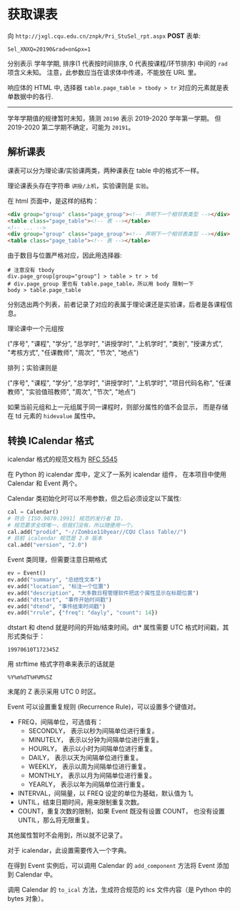 # 获取课表

向 `http://jxgl.cqu.edu.cn/znpk/Pri_StuSel_rpt.aspx` **POST** 表单:

```
Sel_XNXQ=20190&rad=on&px=1
```

分别表示 学年学期, 排序(1 代表按时间排序, 0 代表按课程/环节排序) 中间的 `rad` 项含义未知。
注意，此参数应当在请求体中传递，不能放在 URL 里。

响应体的 HTML 中, 选择器 `table.page_table > tbody > tr` 对应的元素就是表单数据中的各行.

---

学年学期值的规律暂时未知，猜测 `20190` 表示 2019-2020 学年第一学期。
但 2019-2020 第二学期不确定，可能为 `20191`。

## 解析课表

课表可以分为理论课/实验课两类，两种课表在 table 中的格式不一样。

理论课表头存在字符串 `讲授/上机`，实验课则是 `实验`。

在 html 页面中，是这样的结构：

```html
<div group="group" class="page_group"><!-- 声明下一个相邻表类型 --></div>
<table class="page_table"><!-- 表 --></table>
<!-- ... -->
<div group="group" class="page_group"><!-- 声明下一个相邻表类型 --></div>
<table class="page_table"><!-- 表 --></table>
```

由于数目与位置严格对应，因此用选择器:

```
# 注意没有 tbody
div.page_group[group="group"] > table > tr > td
# div.page_group 里也有 table.page_table，所以用 body 限制一下
body > table.page_table
```

分别选出两个列表，前者记录了对应的表属于理论课还是实验课，后者是各课程信息。

理论课中一个元组按

("序号", "课程", "学分", "总学时", "讲授学时", "上机学时",
"类别", "授课方式", "考核方式", "任课教师", "周次", "节次", "地点")

排列；实验课则是

("序号", "课程", "学分", "总学时", "讲授学时", "上机学时",
"项目代码名称", "任课教师", "实验值班教师", "周次", "节次", "地点")

如果当前元组和上一元组属于同一课程时，则部分属性的值不会显示，
而是存储在 td 元素的 `hidevalue` 属性中。

## 转换 ICalendar 格式

icalendar 格式的规范文档为 [RFC 5545](https://tools.ietf.org/html/rfc5545)

在 Python 的 icalendar 库中，定义了一系列 icalendar 组件，
在本项目中使用 Calendar 和 Event 两个。

Calendar 类初始化时可以不用参数，但之后必须设定以下属性:

```python
cal = Calendar()
# 符合 [ISO.9070.1991] 规范的发行者 ID，
# 规范要求全球唯一，但我们没有，所以随便用一个。
cal.add("prodid", "-//Zombie110year//CQU Class Table//")
# 目前 icalendar 规范是 2.0 版本
cal.add("version", "2.0")
```

Event 类同理，但需要注意日期格式

```python
ev = Event()
ev.add("summary", "总结性文本")
ev.add("location", "标注一个位置")
ev.add("description", "大多数日程管理软件把这个属性显示在标题位置")
ev.add("dtstart", "事件开始时间戳")
ev.add("dtend", "事件结束时间戳")
ev.add("rrule", {"freq": "dayly", "count": 14})
```

dtstart 和 dtend 就是时间的开始/结束时间。dt* 属性需要 UTC 格式时间戳，其形式类似于：

```
19970610T172345Z
```

用 strftime 格式字符串来表示的话就是

```
%Y%m%dT%H%M%SZ
```

末尾的 Z 表示采用 UTC 0 时区。

Event 可以设置重复规则 (Recurrence Rule)，可以设置多个键值对。

- FREQ，间隔单位，可选值有：
    - SECONDLY， 表示以秒为间隔单位进行重复。
    - MINUTELY， 表示以分钟为间隔单位进行重复。
    - HOURLY， 表示以小时为间隔单位进行重复。
    - DAILY， 表示以天为间隔单位进行重复。
    - WEEKLY， 表示以周为间隔单位进行重复。
    - MONTHLY， 表示以月为间隔单位进行重复。
    - YEARLY， 表示以年为间隔单位进行重复。
- INTERVAL，间隔量，以 FREQ 设定的单位为基础，默认值为 1。
- UNTIL，结束日期时间，用来限制重复次数。
- COUNT，重复次数的限制，如果 Event 既没有设置 COUNT， 也没有设置 UNTIL，那么将无限重复。

其他属性暂时不会用到，所以就不记录了。

对于 icalendar，此设置需要传入一个字典。

在得到 Event 实例后，可以调用 Calendar 的 `add_component` 方法将 Event 添加到 Calendar 中。

调用 Calendar 的 `to_ical` 方法，生成符合规范的 ics 文件内容（是 Python 中的 bytes 对象）。

